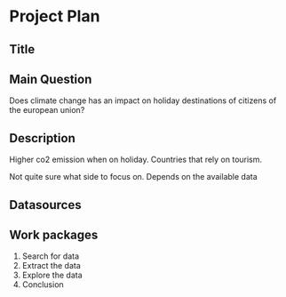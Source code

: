 # Project Plan

## Title

## Main Question

Does climate change has an impact on holiday destinations of citizens of the european union?

## Description

Higher co2 emission when on holiday.
Countries that rely on tourism.

Not quite sure what side to focus on. Depends on the available data

## Datasources

## Work packages
1. Search for data
2. Extract the data
3. Explore the data
4. Conclusion